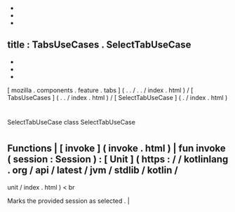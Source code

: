-
-
-
title
:
TabsUseCases
.
SelectTabUseCase
-
-
-
-
[
mozilla
.
components
.
feature
.
tabs
]
(
.
.
/
.
.
/
index
.
html
)
/
[
TabsUseCases
]
(
.
.
/
index
.
html
)
/
[
SelectTabUseCase
]
(
.
/
index
.
html
)
#
SelectTabUseCase
class
SelectTabUseCase
#
#
#
Functions
|
[
invoke
]
(
invoke
.
html
)
|
fun
invoke
(
session
:
Session
)
:
[
Unit
]
(
https
:
/
/
kotlinlang
.
org
/
api
/
latest
/
jvm
/
stdlib
/
kotlin
/
-
unit
/
index
.
html
)
<
br
>
Marks
the
provided
session
as
selected
.
|
